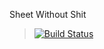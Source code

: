 Sheet Without Shit

> [![Build Status](https://travis-ci.com/SheetWithoutShit/SheetWithoutShit.svg?branch=develop)](https://travis-ci.com/SheetWithoutShit/SheetWithoutShit) 
